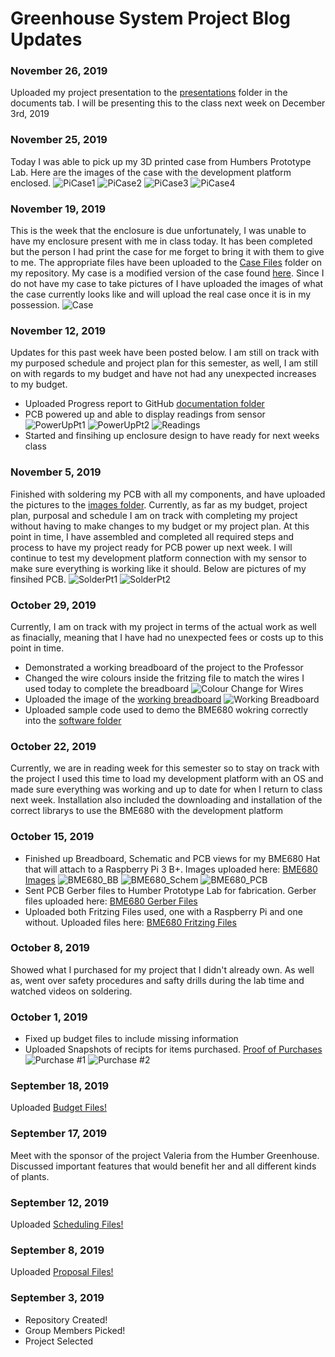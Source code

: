 # Greenhouse System Project Blog Updates

### November 26, 2019
Uploaded my project presentation to the [presentations](https://github.com/McAdieCENG/CENGProject/tree/master/Documentation/Presentations) folder in the documents tab. I will be presenting this to the class next week on December 3rd, 2019

### November 25, 2019
Today I was able to pick up my 3D printed case from Humbers Prototype Lab. Here are the images of the case with the development platform enclosed.
![PiCase1](https://raw.githubusercontent.com/McAdieCENG/CENGProject/master/Images/PiCase1.jpg "PiCase1")
![PiCase2](https://raw.githubusercontent.com/McAdieCENG/CENGProject/master/Images/PiCase2.jpg "PiCase2")
![PiCase3](https://raw.githubusercontent.com/McAdieCENG/CENGProject/master/Images/PiCase3.jpg "PiCase3")
![PiCase4](https://raw.githubusercontent.com/McAdieCENG/CENGProject/master/Images/PiCase4.jpg "PiCase4")

### November 19, 2019
This is the week that the enclosure is due unfortunately, I was unable to have my enclosure present with me in class today. It has been completed but the person I had print the case for me forget to bring it with them to give to me. The appropriate files have been uploaded to the [Case Files](https://github.com/McAdieCENG/CENGProject/tree/master/Documentation/Case%20Files) folder on my repository. My case is a modified version of the case found [here](https://www.thingiverse.com/thing:604915). Since I do not have my case to take pictures of I have uploaded the images of what the case currently looks like and will upload the real case once it is in my possession.
![Case](https://raw.githubusercontent.com/McAdieCENG/CENGProject/master/Images/Case.PNG "Case")

### November 12, 2019
Updates for this past week have been posted below. I am still on track with my purposed schedule and project plan for this semester, as well, I am still on with regards to my budget and have not had any unexpected increases to my budget.
- Uploaded Progress report to GitHub [documentation folder](https://github.com/McAdieCENG/CENGProject/tree/master/Documentation/Progress%20Updates)
- PCB powered up and able to display readings from sensor
![PowerUpPt1](https://raw.githubusercontent.com/McAdieCENG/CENGProject/master/Images/PowerUpPt1.jpg "PowerUpPt1")
![PowerUpPt2](https://raw.githubusercontent.com/McAdieCENG/CENGProject/master/Images/PowerUpPt2.jpg "PowerUpPt2")
![Readings](https://raw.githubusercontent.com/McAdieCENG/CENGProject/master/Images/Readings.jpg "Readings")
- Started and finsihing up enclosure design to have ready for next weeks class

### November 5, 2019
Finished with soldering my PCB with all my components, and have uploaded the pictures to the [images folder](https://github.com/McAdieCENG/CENGProject/tree/master/Images). Currently, as far as my budget, project plan, purposal and schedule I am on track with completing my project without having to make changes to my budget or my project plan. At this point in time, I have assembled and completed all required steps and process to have my project ready for PCB power up next week. I will continue to test my development platform connection with my sensor to make sure everything is working like it should. Below are pictures of my finsihed PCB.
![SolderPt1](https://raw.githubusercontent.com/McAdieCENG/CENGProject/master/Images/SolderPt1.jpg "SolderPt1")
![SolderPt2](https://raw.githubusercontent.com/McAdieCENG/CENGProject/master/Images/SolderPt2.jpg "SolderPt2")

### October 29, 2019
Currently, I am on track with my project in terms of the actual work as well as finacially, meaning that I have had no unexpected fees or costs up to this point in time.
- Demonstrated a working breadboard of the project to the Professor
- Changed the wire colours inside the fritzing file to match the wires I used today to complete the breadboard
![Colour Change for Wires](https://raw.githubusercontent.com/McAdieCENG/CENGProject/master/Images/BME680_bb_new_colours.jpg "New Wire Colours")
- Uploaded the image of the [working breadboard](https://github.com/McAdieCENG/CENGProject/tree/master/Images)
![Working Breadboard](https://raw.githubusercontent.com/McAdieCENG/CENGProject/master/Images/bb_setup.jpg "Working Breadboard")
- Uploaded sample code used to demo the BME680 wokring correctly into the [software folder](https://github.com/McAdieCENG/CENGProject/tree/master/Software)

### October 22, 2019
Currently, we are in reading week for this semester so to stay on track with the project I used this time to load my development platform with an OS and made sure everything was working and up to date for when I return to class next week. Installation also included the downloading and installation of the correct librarys to use the BME680 with the development platform  

### October 15, 2019
- Finished up Breadboard, Schematic and PCB views for my BME680 Hat that will attach to a Raspberry Pi 3 B+. Images uploaded here: [BME680 Images](https://github.com/McAdieCENG/CENGProject/tree/master/Images) 
![BME680_BB](https://raw.githubusercontent.com/McAdieCENG/CENGProject/master/Images/BME680_bb.png "BME680_BB")
![BME680_Schem](https://raw.githubusercontent.com/McAdieCENG/CENGProject/master/Images/BME680_schem.png "BME680_Schem")
![BME680_PCB](https://raw.githubusercontent.com/McAdieCENG/CENGProject/master/Images/BME680_pcb.png "BME680_PCB")
- Sent PCB Gerber files to Humber Prototype Lab for fabrication. Gerber files uploaded here: [BME680 Gerber Files](https://github.com/McAdieCENG/CENGProject/tree/master/Electronics)
- Uploaded both Fritzing Files used, one with a Raspberry Pi and one without. Uploaded files here: [BME680 Fritzing Files](https://github.com/McAdieCENG/CENGProject/tree/master/Electronics)

### October 8, 2019
Showed what I purchased for my project that I didn't already own. As well as, went over safety procedures and safty drills during the lab time and watched videos on soldering.

### October 1, 2019
- Fixed up budget files to include missing information
- Uploaded Snapshots of recipts for items purchased. [Proof of Purchases](https://github.com/McAdieCENG/CENGProject/tree/master/Images)
![Purchase #1](https://raw.githubusercontent.com/McAdieCENG/CENGProject/master/Images/ProofOfPurch1.PNG "Purchase #1")
![Purchase #2](https://raw.githubusercontent.com/McAdieCENG/CENGProject/master/Images/ProofOfPurch2.PNG "Purchase #2")

### September 18, 2019
Uploaded [Budget Files!](https://github.com/McAdieCENG/CENGProject/tree/master/Documentation/Budget%20Files)

### September 17, 2019
Meet with the sponsor of the project Valeria from the Humber Greenhouse. Discussed important features that would benefit her and all different kinds of plants.

### September 12, 2019
Uploaded [Scheduling Files!](https://github.com/McAdieCENG/CENGProject/tree/master/Documentation/Schedule%20Files)

### September 8, 2019
Uploaded [Proposal Files!](https://github.com/McAdieCENG/CENGProject/tree/master/Documentation/Proposal%20Files)

### September 3, 2019
- Repository Created!
- Group Members Picked!
- Project Selected
